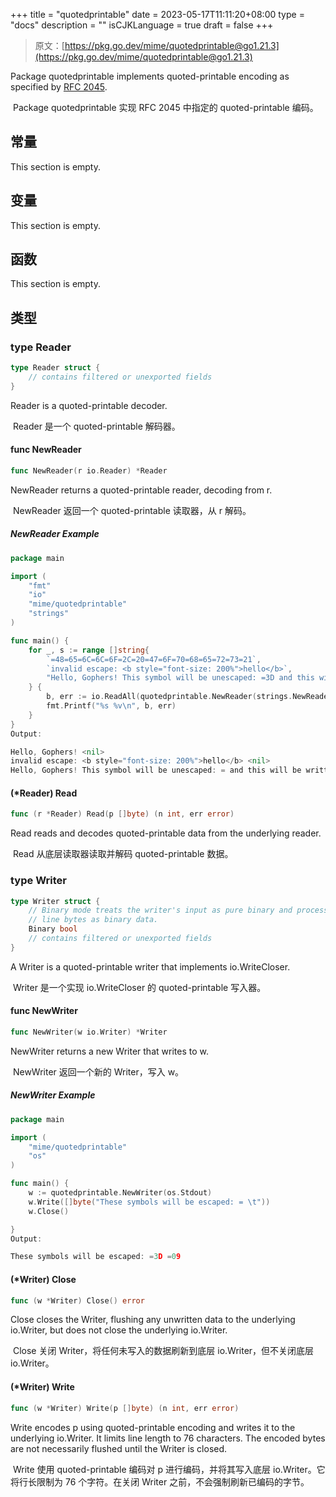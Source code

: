 +++
title = "quotedprintable"
date = 2023-05-17T11:11:20+08:00
type = "docs"
description = ""
isCJKLanguage = true
draft = false
+++
> 原文：[https://pkg.go.dev/mime/quotedprintable@go1.21.3](https://pkg.go.dev/mime/quotedprintable@go1.21.3)

Package quotedprintable implements quoted-printable encoding as specified by [RFC 2045](https://rfc-editor.org/rfc/rfc2045.html).

​	Package quotedprintable 实现 RFC 2045 中指定的 quoted-printable 编码。

## 常量

This section is empty.

## 变量

This section is empty.

## 函数

This section is empty.

## 类型

### type Reader

```go
type Reader struct {
	// contains filtered or unexported fields
}
```

Reader is a quoted-printable decoder.

​	Reader 是一个 quoted-printable 解码器。

#### func NewReader

```go
func NewReader(r io.Reader) *Reader
```

NewReader returns a quoted-printable reader, decoding from r.

​	NewReader 返回一个 quoted-printable 读取器，从 r 解码。

##### NewReader Example 

```go
package main

import (
	"fmt"
	"io"
	"mime/quotedprintable"
	"strings"
)

func main() {
	for _, s := range []string{
		`=48=65=6C=6C=6F=2C=20=47=6F=70=68=65=72=73=21`,
		`invalid escape: <b style="font-size: 200%">hello</b>`,
		"Hello, Gophers! This symbol will be unescaped: =3D and this will be written in =\r\none line.",
	} {
		b, err := io.ReadAll(quotedprintable.NewReader(strings.NewReader(s)))
		fmt.Printf("%s %v\n", b, err)
	}
}
Output:

Hello, Gophers! <nil>
invalid escape: <b style="font-size: 200%">hello</b> <nil>
Hello, Gophers! This symbol will be unescaped: = and this will be written in one line. <nil>
```

#### (*Reader) Read

```go
func (r *Reader) Read(p []byte) (n int, err error)
```

Read reads and decodes quoted-printable data from the underlying reader.

​	Read 从底层读取器读取并解码 quoted-printable 数据。

### type Writer

```go
type Writer struct {
	// Binary mode treats the writer's input as pure binary and processes end of
	// line bytes as binary data.
	Binary bool
	// contains filtered or unexported fields
}
```

A Writer is a quoted-printable writer that implements io.WriteCloser.

​	Writer 是一个实现 io.WriteCloser 的 quoted-printable 写入器。

#### func NewWriter

```go
func NewWriter(w io.Writer) *Writer
```

NewWriter returns a new Writer that writes to w.

​	NewWriter 返回一个新的 Writer，写入 w。

##### NewWriter Example

```go
package main

import (
	"mime/quotedprintable"
	"os"
)

func main() {
	w := quotedprintable.NewWriter(os.Stdout)
	w.Write([]byte("These symbols will be escaped: = \t"))
	w.Close()

}
Output:

These symbols will be escaped: =3D =09
```

#### (*Writer) Close

```go
func (w *Writer) Close() error
```

Close closes the Writer, flushing any unwritten data to the underlying io.Writer, but does not close the underlying io.Writer.

​	Close 关闭 Writer，将任何未写入的数据刷新到底层 io.Writer，但不关闭底层 io.Writer。

#### (*Writer) Write

```go
func (w *Writer) Write(p []byte) (n int, err error)
```

Write encodes p using quoted-printable encoding and writes it to the underlying io.Writer. It limits line length to 76 characters. The encoded bytes are not necessarily flushed until the Writer is closed.

​	Write 使用 quoted-printable 编码对 p 进行编码，并将其写入底层 io.Writer。它将行长限制为 76 个字符。在关闭 Writer 之前，不会强制刷新已编码的字节。